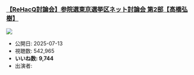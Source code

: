 ### [【ReHacQ討論会】参院選東京選挙区ネット討論会 第2部【高橋弘樹】](https://www.youtube.com/watch?v=wnkvmWVE_f8)
[![](https://img.youtube.com/vi/wnkvmWVE_f8/sddefault.jpg)](https://www.youtube.com/watch?v=wnkvmWVE_f8)
-   公開日: 2025-07-13
-   視聴数: 542,965
-   **いいね数: 9,744**
-   出演者: 
